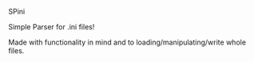 SPini


Simple Parser for .ini files!

Made with functionality in mind and to loading/manipulating/write whole files.
